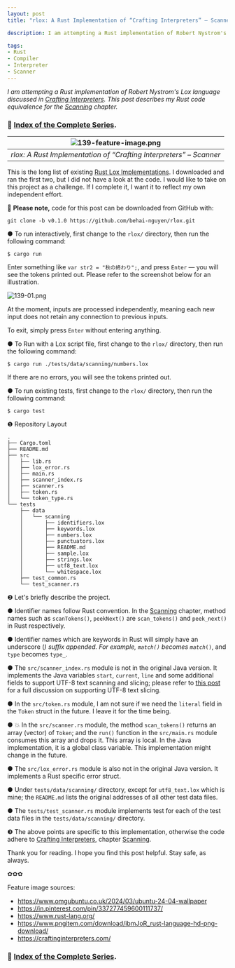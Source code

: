```yaml
---
layout: post
title: "rlox: A Rust Implementation of “Crafting Interpreters” – Scanner"

description: I am attempting a Rust implementation of Robert Nystrom's Lox language discussed in Crafting Interpreters. This post describes my Rust code equivalence for the Scanning chapter.

tags: 
- Rust
- Compiler
- Interpreter
- Scanner
---
```


<em>
I am attempting a Rust implementation of Robert Nystrom's Lox language discussed in <a href="https://craftinginterpreters.com/" title="Crafting Interpreters" target="_blank">Crafting Interpreters</a>. This post describes my Rust code equivalence for the <a href="https://craftinginterpreters.com/scanning.html" title="Scanning" target="_blank">Scanning</a> chapter. 
</em>

<h3>
🦀 <a href="https://github.com/behai-nguyen/rlox" title="Index of the Complete Series" target="_blank">Index of the Complete Series</a>.
</h3>

| ![139-feature-image.png](https://behainguyen.wordpress.com/wp-content/uploads/2025/06/139-feature-image.png) |
|:--:|
| *rlox: A Rust Implementation of “Crafting Interpreters” – Scanner* |

This is the long list of existing <a href="https://github.com/munificent/craftinginterpreters/wiki/Lox-Implementations#rust" title="Lox Implementations" target="_blank">Rust Lox Implementations</a>. I downloaded and ran the first two, but I did not have a look at the code. I would like to take on this project as a challenge. If I complete it, I want it to reflect my own independent effort.

<a id="repository-cloning"></a>
🚀 <strong>Please note,</strong> code for this post can be downloaded from GitHub with:

```
git clone -b v0.1.0 https://github.com/behai-nguyen/rlox.git
```

<a id="to-run"></a>
● To run interactively, first change to the <code>rlox/</code> directory, then run the following command:

```
$ cargo run
```

Enter something like <code>var str2 = "秋の終わり";</code>, and press <code>Enter</code> — you will see the tokens printed out. Please refer to the screenshot below for an illustration.

![139-01.png](https://behainguyen.wordpress.com/wp-content/uploads/2025/06/139-01.png)

At the moment, inputs are processed independently, meaning each new input does not retain any connection to previous inputs.

To exit, simply press <code>Enter</code> without entering anything.

● To Run with a Lox script file, first change to the <code>rlox/</code> directory, then run the following command:

```
$ cargo run ./tests/data/scanning/numbers.lox
```

If there are no errors, you will see the tokens printed out.

<a id="to-test"></a>
● To run existing tests, first change to the <code>rlox/</code> directory, then run the following command: 

```
$ cargo test
```

<a id="repository-layout"></a>
❶ Repository Layout

```
.
├── Cargo.toml
├── README.md
├── src
│   ├── lib.rs
│   ├── lox_error.rs
│   ├── main.rs
│   ├── scanner_index.rs
│   ├── scanner.rs
│   ├── token.rs
│   └── token_type.rs
└── tests
    ├── data
    │   └── scanning
    │       ├── identifiers.lox
    │       ├── keywords.lox
    │       ├── numbers.lox
    │       ├── punctuators.lox
    │       ├── README.md
    │       ├── sample.lox
    │       ├── strings.lox
    │       ├── utf8_text.lox
    │       └── whitespace.lox
    ├── test_common.rs
    └── test_scanner.rs
```

<a id="code-annotation"></a>
❷ Let's briefly describe the project.

● Identifier names follow Rust convention. In the <a href="https://craftinginterpreters.com/scanning.html" title="Scanning" target="_blank">Scanning</a> chapter, method names such as <code>scanTokens()</code>, <code>peekNext()</code> are <code>scan_tokens()</code> and <code>peek_next()</code> in Rust respectively.

● Identifier names which are keywords in Rust will simply have an underscore (<code>_</code>) suffix appended. For example, <code>match()</code> becomes <code>match_()</code>, and <code>type</code> becomes <code>type_</code>.

● The <code>src/scanner_index.rs</code> module is not in the original Java version. It implements the Java variables <code>start</code>, <code>current</code>, <code>line</code> and some additional fields to support UTF-8 text scanning and slicing; please refer to <a href="https://behainguyen.wordpress.com/2025/06/09/rust-working-with-utf-8-text/" title="Rust: Working with UTF-8 Text" target="_blank">this post</a> for a full discussion on supporting UTF-8 text slicing.

● In the <code>src/token.rs</code> module, I am not sure if we need the <code>literal</code> field in the <code>Token</code> struct in the future. I leave it for the time being.

● 💥 In the <code>src/scanner.rs</code> module, the method <code>scan_tokens()</code> returns an array (vector) of <code>Token</code>; and the <code>run()</code> function in the <code>src/main.rs</code> module consumes this array and drops it. This array is local. In the Java implementation, it is a global class variable. This implementation might change in the future.

● The <code>src/lox_error.rs</code> module is also not in the original Java version. It implements a Rust specific error struct. 

● Under <code>tests/data/scanning/</code> directory, except for <code>utf8_text.lox</code> which is mine; the <code>README.md</code> lists the original addresses of all other test data files.

● The <code>tests/test_scanner.rs</code> module implements test for each of the test data files in the <code>tests/data/scanning/</code> directory.

<a id="concluding-remarks"></a>
❸ The above points are specific to this implementation, otherwise the code adhere to <a href="https://craftinginterpreters.com/" title="Crafting Interpreters" target="_blank">Crafting Interpreters</a>, chapter <a href="https://craftinginterpreters.com/scanning.html" title="Scanning" target="_blank">Scanning</a>. 

Thank you for reading. I hope you find this post helpful. Stay safe, as always.

✿✿✿

Feature image sources:

<ul>
<li>
<a href="https://www.omgubuntu.co.uk/2024/03/ubuntu-24-04-wallpaper" target="_blank">https://www.omgubuntu.co.uk/2024/03/ubuntu-24-04-wallpaper</a>
</li>
<li>
<a href="https://in.pinterest.com/pin/337277459600111737/" target="_blank">https://in.pinterest.com/pin/337277459600111737/</a>
</li>
<li>
<a href="https://www.rust-lang.org/" target="_blank">https://www.rust-lang.org/</a>
</li>
<li>
<a href="https://www.pngitem.com/download/ibmJoR_rust-language-hd-png-download/" target="_blank">https://www.pngitem.com/download/ibmJoR_rust-language-hd-png-download/</a>
</li>
<li>
<a href="https://craftinginterpreters.com/" target="_blank">https://craftinginterpreters.com/</a>
</li>
</ul>

<h3>
🦀 <a href="https://github.com/behai-nguyen/rlox" title="Index of the Complete Series" target="_blank">Index of the Complete Series</a>.
</h3>
